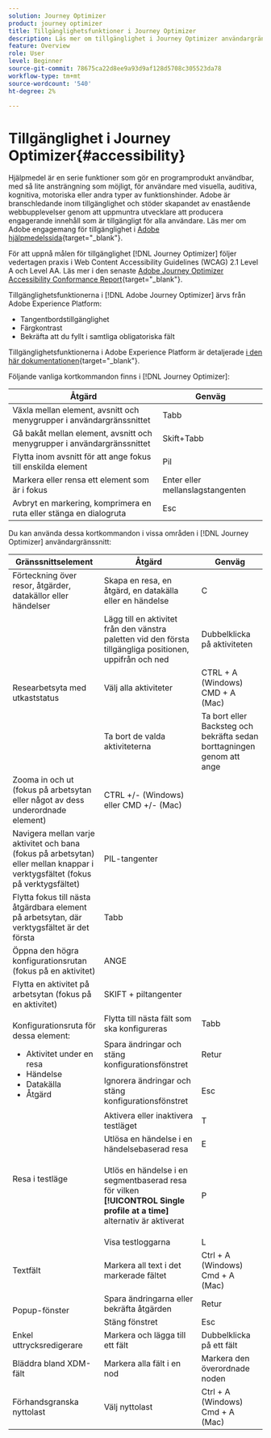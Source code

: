 ```yaml
---
solution: Journey Optimizer
product: journey optimizer
title: Tillgänglighetsfunktioner i Journey Optimizer
description: Läs mer om tillgänglighet i Journey Optimizer användargränssnitt
feature: Overview
role: User
level: Beginner
source-git-commit: 78675ca22d8ee9a93d9af128d5708c305523da78
workflow-type: tm+mt
source-wordcount: '540'
ht-degree: 2%

---
```


# Tillgänglighet i Journey Optimizer{#accessibility}

Hjälpmedel är en serie funktioner som gör en programprodukt användbar, med så lite ansträngning som möjligt, för användare med visuella, auditiva, kognitiva, motoriska eller andra typer av funktionshinder. Adobe är branschledande inom tillgänglighet och stöder skapandet av enastående webbupplevelser genom att uppmuntra utvecklare att producera engagerande innehåll som är tillgängligt för alla användare. Läs mer om Adobe engagemang för tillgänglighet i [Adobe hjälpmedelssida](https://www.adobe.com/accessibility.html){target="_blank"}.

För att uppnå målen för tillgänglighet [!DNL Journey Optimizer] följer vedertagen praxis i Web Content Accessibility Guidelines (WCAG) 2.1 Level A och Level AA. Läs mer i den senaste [Adobe Journey Optimizer Accessibility Conformance Report](https://www.adobe.com/accessibility/compliance/adobe-journey-optimizer-2022.html){target="_blank"}.


Tillgänglighetsfunktionerna i [!DNL Adobe Journey Optimizer] ärvs från Adobe Experience Platform:

* Tangentbordstillgänglighet
* Färgkontrast
* Bekräfta att du fyllt i samtliga obligatoriska fält

Tillgänglighetsfunktionerna i Adobe Experience Platform är detaljerade [i den här dokumentationen](https://experienceleague.adobe.com/docs/experience-platform/accessibility/features.html){target="_blank"}.

Följande vanliga kortkommandon finns i [!DNL Journey Optimizer]:

| Åtgärd | Genväg |
| --- | --- |
| Växla mellan element, avsnitt och menygrupper i användargränssnittet | Tabb |
| Gå bakåt mellan element, avsnitt och menygrupper i användargränssnittet | Skift+Tabb |
| Flytta inom avsnitt för att ange fokus till enskilda element | Pil |
| Markera eller rensa ett element som är i fokus | Enter eller mellanslagstangenten |
| Avbryt en markering, komprimera en ruta eller stänga en dialogruta | Esc |

Du kan använda dessa kortkommandon i vissa områden i [!DNL Journey Optimizer] användargränssnitt:

<table>
  <thead>
    <tr>
      <th>Gränssnittselement</th>
      <th>Åtgärd</th>
      <th>Genväg</th>
    </tr>
  </thead>
  <tr>
    <td>Förteckning över resor, åtgärder, datakällor eller händelser</td>
    <td>Skapa en resa, en åtgärd, en datakälla eller en händelse</td>
    <td>C</td>
  </tr>
  <tr>
    <td rowspan="3">Researbetsyta med utkaststatus</td>
    <td>Lägg till en aktivitet från den vänstra paletten vid den första tillgängliga positionen, uppifrån och ned</td>
    <td>Dubbelklicka på aktiviteten</td>
  </tr>
  <tr>
    <td>Välj alla aktiviteter</td>
    <td>CTRL + A (Windows)<br/>CMD + A (Mac)</td>
  </tr>
  <tr>
    <td>Ta bort de valda aktiviteterna</td>
    <td>Ta bort eller Backsteg och bekräfta sedan borttagningen genom att ange</td>
  </tr>
  <tr>
    <td>Zooma in och ut (fokus på arbetsytan eller något av dess underordnade element)</td>
    <td>CTRL +/- (Windows) eller CMD +/- (Mac)</td>
  </tr>  
  <tr>
    <td>Navigera mellan varje aktivitet och bana (fokus på arbetsytan) eller mellan knappar i verktygsfältet (fokus på verktygsfältet)</td>
    <td>PIL-tangenter</td>
  </tr>   
  <tr>
    <td>Flytta fokus till nästa åtgärdbara element på arbetsytan, där verktygsfältet är det första</td>
    <td>Tabb</td>
  </tr>  
  <tr>
    <td>Öppna den högra konfigurationsrutan (fokus på en aktivitet)</td>
    <td>ANGE</td>
  </tr>   
  <tr>
    <td>Flytta en aktivitet på arbetsytan (fokus på en aktivitet)</td>
    <td>SKIFT + piltangenter</td>
  </tr>  
  <tr>
  <td rowspan="3">

Konfigurationsruta för dessa element:

<ul>
  <li>Aktivitet under en resa</li>
  <li>Händelse</li>
  <li>Datakälla</li>
  <li>Åtgärd</li>
</ul>

</td>
    <td>Flytta till nästa fält som ska konfigureras</td>
    <td>Tabb</td>
  </tr>
  <tr>
    <td>Spara ändringar och stäng konfigurationsfönstret</td>
    <td>Retur</td>
  </tr>
  <tr>
    <td>Ignorera ändringar och stäng konfigurationsfönstret</td>
    <td>Esc</td>
  </tr>
  <tr>
    <td rowspan="4">Resa i testläge</td>
    <td>Aktivera eller inaktivera testläget</td>
    <td>T</td>
  </tr>
  <tr>
    <td>Utlösa en händelse i en händelsebaserad resa</td>
    <td>E</td>
  </tr>
  <tr>
    <td>

Utlös en händelse i en segmentbaserad resa för vilken **[!UICONTROL Single profile at a time]** alternativ är aktiverat

</td>
    <td>P</td>
  </tr>
  <tr>
    <td>Visa testloggarna</td>
    <td>L</td>
  </tr>
<!-- //Ajouter ce raccourci quand il marchera (actuellement, le raccourci Ctrl/Cmd+F du navigateur a priorité sur celui de AJO).//
  <tr>
    <td>Page with a search bar</td>
    <td>Select the search bar</td>
    <td>Ctrl/Command + F</td>
  </tr>
-->
  <tr>
    <td>Textfält</td>
    <td>Markera all text i det markerade fältet</td>
    <td>Ctrl + A (Windows)<br/>Cmd + A (Mac)</td>
  </tr>
  <tr>
    <td rowspan="2">Popup-fönster</td>
    <td>Spara ändringarna eller bekräfta åtgärden</td>
    <td>Retur</td>
  </tr>
  <tr>
    <td>Stäng fönstret</td>
    <td>Esc</td>
  </tr>
  <tr>
    <td>Enkel uttrycksredigerare</td>
    <td>Markera och lägga till ett fält</td>
    <td>Dubbelklicka på ett fält</td>
  </tr>
  <tr>
    <td>Bläddra bland XDM-fält</td>
    <td>Markera alla fält i en nod</td>
    <td>Markera den överordnade noden</td>
  </tr>
  <tr>
    <td>Förhandsgranska nyttolast</td>
    <td>Välj nyttolast</td>
    <td>Ctrl + A (Windows)<br/>Cmd + A (Mac)</td>
  </tr>
</table>
